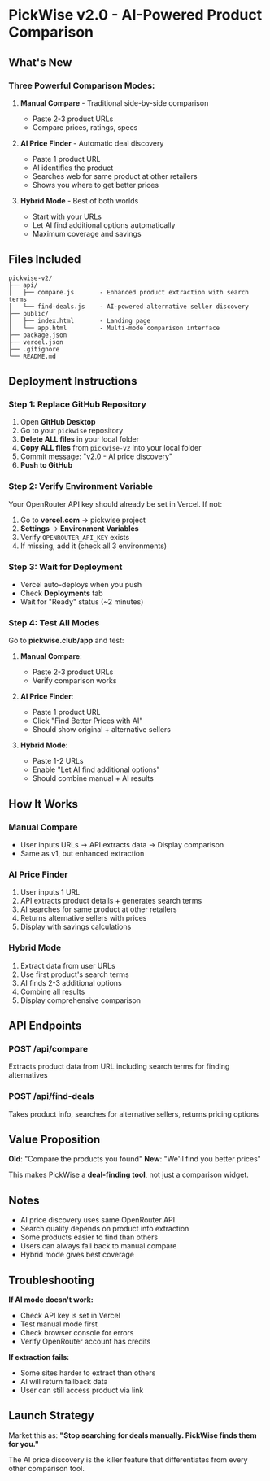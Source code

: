 # PickWise v2.0 - AI-Powered Product Comparison

## What's New

### Three Powerful Comparison Modes:

1. **Manual Compare** - Traditional side-by-side comparison
   - Paste 2-3 product URLs
   - Compare prices, ratings, specs
   
2. **AI Price Finder** - Automatic deal discovery
   - Paste 1 product URL
   - AI identifies the product
   - Searches web for same product at other retailers
   - Shows you where to get better prices
   
3. **Hybrid Mode** - Best of both worlds
   - Start with your URLs
   - Let AI find additional options automatically
   - Maximum coverage and savings

## Files Included

```
pickwise-v2/
├── api/
│   ├── compare.js       - Enhanced product extraction with search terms
│   └── find-deals.js    - AI-powered alternative seller discovery
├── public/
│   ├── index.html       - Landing page
│   └── app.html         - Multi-mode comparison interface
├── package.json
├── vercel.json
├── .gitignore
└── README.md
```

## Deployment Instructions

### Step 1: Replace GitHub Repository

1. Open **GitHub Desktop**
2. Go to your `pickwise` repository
3. **Delete ALL files** in your local folder
4. **Copy ALL files** from `pickwise-v2` into your local folder
5. Commit message: "v2.0 - AI price discovery"
6. **Push to GitHub**

### Step 2: Verify Environment Variable

Your OpenRouter API key should already be set in Vercel. If not:

1. Go to **vercel.com** → pickwise project
2. **Settings** → **Environment Variables**
3. Verify `OPENROUTER_API_KEY` exists
4. If missing, add it (check all 3 environments)

### Step 3: Wait for Deployment

- Vercel auto-deploys when you push
- Check **Deployments** tab
- Wait for "Ready" status (~2 minutes)

### Step 4: Test All Modes

Go to **pickwise.club/app** and test:

1. **Manual Compare**: 
   - Paste 2-3 product URLs
   - Verify comparison works

2. **AI Price Finder**:
   - Paste 1 product URL
   - Click "Find Better Prices with AI"
   - Should show original + alternative sellers

3. **Hybrid Mode**:
   - Paste 1-2 URLs
   - Enable "Let AI find additional options"
   - Should combine manual + AI results

## How It Works

### Manual Compare
- User inputs URLs → API extracts data → Display comparison
- Same as v1, but enhanced extraction

### AI Price Finder
1. User inputs 1 URL
2. API extracts product details + generates search terms
3. AI searches for same product at other retailers
4. Returns alternative sellers with prices
5. Display with savings calculations

### Hybrid Mode
1. Extract data from user URLs
2. Use first product's search terms
3. AI finds 2-3 additional options
4. Combine all results
5. Display comprehensive comparison

## API Endpoints

### POST /api/compare
Extracts product data from URL including search terms for finding alternatives

### POST /api/find-deals
Takes product info, searches for alternative sellers, returns pricing options

## Value Proposition

**Old**: "Compare the products you found"
**New**: "We'll find you better prices"

This makes PickWise a **deal-finding tool**, not just a comparison widget.

## Notes

- AI price discovery uses same OpenRouter API
- Search quality depends on product info extraction
- Some products easier to find than others
- Users can always fall back to manual compare
- Hybrid mode gives best coverage

## Troubleshooting

**If AI mode doesn't work:**
- Check API key is set in Vercel
- Test manual mode first
- Check browser console for errors
- Verify OpenRouter account has credits

**If extraction fails:**
- Some sites harder to extract than others
- AI will return fallback data
- User can still access product via link

## Launch Strategy

Market this as: **"Stop searching for deals manually. PickWise finds them for you."**

The AI price discovery is the killer feature that differentiates from every other comparison tool.

